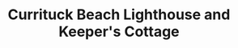 ---
layout: repo
title: "Currituck Beach Lighthouse and Keeper's Cottage"
id: 4771
permalink: repos/4771/
---